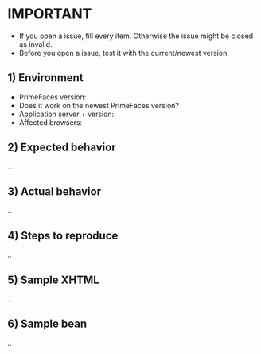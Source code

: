 # IMPORTANT 
- If you open a issue, fill every item. Otherwise the issue might be closed as invalid.
- Before you open a issue, test it with the current/newest version.


## 1) Environment
- PrimeFaces version:
- Does it work on the newest PrimeFaces version?
- Application server + version:
- Affected browsers:

## 2) Expected behavior

...

## 3) Actual behavior

..

## 4) Steps to reproduce

.. 

## 5) Sample XHTML

..

## 6) Sample bean

..
